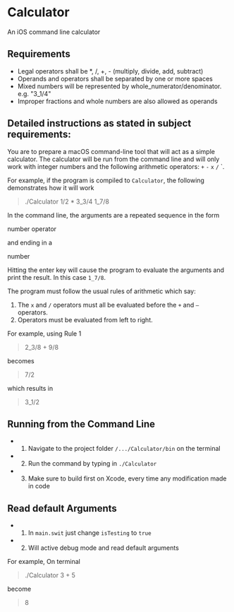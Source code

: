 # Calculator
An iOS command line calculator

## Requirements

- Legal operators shall be *, /, +, - (multiply, divide, add, subtract)
- Operands and operators shall be separated by one or more spaces
- Mixed numbers will be represented by whole_numerator/denominator. e.g. "3_1/4"
- Improper fractions and whole numbers are also allowed as operands 


## Detailed instructions as stated in subject requirements:

You are to prepare a macOS command-line tool that will act as a simple calculator. The calculator will be run from the command line and will only work with integer numbers and the following arithmetic operators: `+` `-` `x` `/` `. 

For example, if the program is compiled to `Calculator`, the following demonstrates how it will work

>./Calculator 1/2 * 3_3/4
>1_7/8

In the command line, the arguments are a repeated sequence in the form

number operator

and ending in a

number

Hitting the enter key will cause the program to evaluate the arguments and print the result. In this case `1_7/8`.

The program must follow the usual rules of arithmetic which say:

1. The `x` and `/` operators must all be evaluated before the `+` and `–` operators.
2. Operators must be evaluated from left to right.

For example, using Rule 1

> 2_3/8 + 9/8

becomes

> 7/2

which results in

> 3_1/2

## Running from the Command Line

- 1) Navigate to the project folder `/.../Calculator/bin`   on the terminal
- 2)  Run the command  by typing in `./Calculator`
- 3) Make sure to build first on Xcode, every time any modification made in code

## Read default Arguments
- 1) In `main.swit` just change `isTesting` to `true`
- 2) Will active debug mode and read default arguments


For example,  On terminal
>./Calculator 3  + 5

become
> 8
